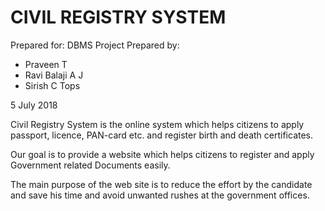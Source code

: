 # CIVIL REGISTRY SYSTEM 

Prepared for: DBMS Project Prepared by:
- Praveen T 
- Ravi Balaji A J 
- Sirish C Tops 

 5 July 2018

 Civil Registry System is the online system which helps citizens to apply passport, licence, PAN-card etc. and register birth and death certificates.


 Our goal is to provide a website which helps citizens to register and apply Government related Documents easily.


 The main purpose of the web site is to reduce the effort by the candidate and save his time and avoid unwanted rushes at the government offices.
